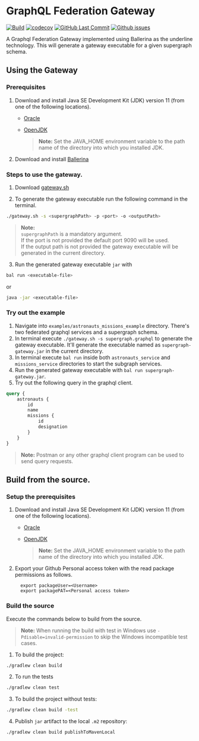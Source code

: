 # GraphQL Federation Gateway
[![Build](https://github.com/Ishad-M-I-M/graphql-federation-gateway/actions/workflows/pull_request.yml/badge.svg)](https://github.com/Ishad-M-I-M/graphql-federation-gateway/actions/workflows/pull_request.yml/badge.svg)
[![codecov](https://codecov.io/gh/Ishad-M-I-M/graphql-federation-gateway/branch/main/graph/badge.svg?token=hLnziNmccQ)](https://codecov.io/gh/Ishad-M-I-M/graphql-federation-gateway)
[![GitHub Last Commit](https://img.shields.io/github/last-commit/Ishad-M-I-M/graphql-federation-gateway.svg)](https://github.com/Ishad-M-I-M/graphql-federation-gateway/commits/master)
[![Github issues](https://img.shields.io/github/issues/Ishad-M-I-M/graphql-federation-gateway.svg?label=Open%20Issues)](https://github.com/Ishad-M-I-M/graphql-federation-gateway)

A Graphql Federation Gateway implemented using Ballerina as the underline technology.
This will generate a gateway executable for a given supergraph schema. 

## Using the Gateway

### Prerequisites
1.  Download and install Java SE Development Kit (JDK) version 11 (from one of the following locations).

    - [Oracle](https://www.oracle.com/java/technologies/javase-jdk11-downloads.html)

    - [OpenJDK](https://adoptopenjdk.net/)

      > **Note:** Set the JAVA_HOME environment variable to the path name of the directory into which you installed JDK.

2. Download and install [Ballerina](https://ballerina.io/downloads/)

### Steps to use the gateway.
1. Download [gateway.sh](https://github.com/Ishad-M-I-M/graphql-federation-gateway/releases/download/v0.1.0/gateway.sh)

2. To generate the gateway executable run the following command in the terminal.

```bash
./gateway.sh -s <supergraphPath> -p <port> -o <outputPath>
```
>**Note:**\
> `supergraphPath` is a mandatory argument. \
> If the port is not provided the default port 9090 will be used. \
> If the output path is not provided the gateway executable will be generated in the current directory. 
3. Run the generated gateway executable `jar` with

```bash
bal run <executable-file>
```
or
```bash
java -jar <executable-file>
```

### Try out the example
1. Navigate into `examples/astronauts_missions_example` directory. There's two federated graphql services and a supergraph schema.
2. In terminal execute `./gateway.sh -s supergraph.graphql` to generate the gateway executable. It'll generate the executable named as `supergraph-gateway.jar` in the current directory.
3. In terminal execute `bal run` inside both `astronauts_service` and `missions_service` directories to start the subgraph services.
4. Run the generated gateway executable with `bal run supergraph-gateway.jar`.
5. Try out the following query in the graphql client.

```graphql
query {
    astronauts {
        id
        name
        missions {
            id
            designation
        }
    }
}
```

>**Note:** Postman or any other  graphql client program can be used to send query requests.

## Build from the source.

### Setup the prerequisites
1.  Download and install Java SE Development Kit (JDK) version 11 (from one of the following locations).

    - [Oracle](https://www.oracle.com/java/technologies/javase-jdk11-downloads.html)

    - [OpenJDK](https://adoptopenjdk.net/)

      > **Note:** Set the JAVA_HOME environment variable to the path name of the directory into which you installed JDK.

2.  Export your Github Personal access token with the read package permissions as follows.

          export packageUser=<Username>
          export packagePAT=<Personal access token>

### Build the source

Execute the commands below to build from the source.
> **Note:** When running the build with test in Windows use `-Pdisable=invalid-permission` to skip the Windows incompatible test cases.

1. To build the project:
```bash
./gradlew clean build
```

2. To run the tests
```bash
./gradlew clean test
```

3. To build the project without tests:
```bash
./gradlew clean build -test
```

4. Publish `jar` artifact to the local `.m2` repository:
```bash
./gradlew clean build publishToMavenLocal
```
